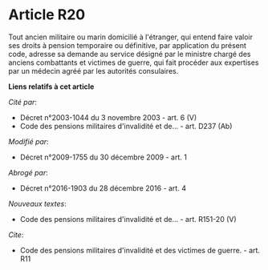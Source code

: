 # Article R20

Tout ancien militaire ou marin domicilié à l'étranger, qui entend faire valoir ses droits à pension temporaire ou définitive,
par application du présent code, adresse sa demande au service désigné par le ministre chargé des anciens combattants et
victimes de guerre, qui fait procéder aux expertises par un médecin agréé par les autorités consulaires.

**Liens relatifs à cet article**

_Cité par_:

  - Décret n°2003-1044 du 3 novembre 2003 - art. 6 (V)
  - Code des pensions militaires d'invalidité et de... - art. D237 (Ab)

_Modifié par_:

  - Décret n°2009-1755 du 30 décembre 2009 - art. 1

_Abrogé par_:

  - Décret n°2016-1903 du 28 décembre 2016 - art. 4

_Nouveaux textes_:

  - Code des pensions militaires d'invalidité et de... - art. R151-20 (V)

_Cite_:

  - Code des pensions militaires d'invalidité et des victimes de guerre. - art. R11
